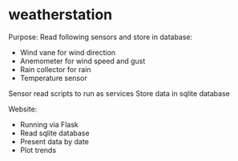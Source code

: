 # weatherstation

Purpose:
Read following sensors and store in database:
- Wind vane for wind direction
- Anemometer for wind speed and gust
- Rain collector for rain
- Temperature sensor

Sensor read scripts to run as services
Store data in sqlite database


Website:
- Running via Flask
- Read sqlite database
- Present data by date
- Plot trends
